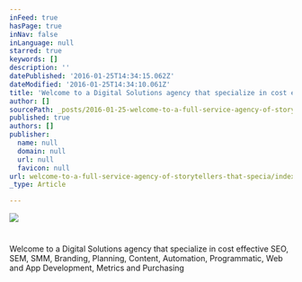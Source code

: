 ```yaml
---
inFeed: true
hasPage: true
inNav: false
inLanguage: null
starred: true
keywords: []
description: ''
datePublished: '2016-01-25T14:34:15.062Z'
dateModified: '2016-01-25T14:34:10.061Z'
title: 'Welcome to a Digital Solutions agency that specialize in cost effective SEO, SEM, SMM, Branding, Planning, Content, Automation, Programmatic, Web and App Development, Metrics and Purchasing'
author: []
sourcePath: _posts/2016-01-25-welcome-to-a-full-service-agency-of-storytellers-that-specia.md
published: true
authors: []
publisher:
  name: null
  domain: null
  url: null
  favicon: null
url: welcome-to-a-full-service-agency-of-storytellers-that-specia/index.html
_type: Article

---
```

![](https://the-grid-user-content.s3-us-west-2.amazonaws.com/d5d0831e-876d-4fd7-95ca-85ad104e7fe5.jpg)

# 

Welcome to a Digital Solutions agency that specialize in cost effective SEO, SEM, SMM, Branding, Planning, Content, Automation, Programmatic, Web and App Development, Metrics and Purchasing